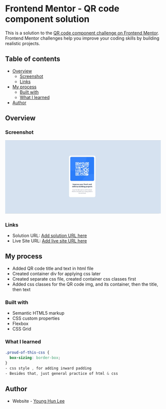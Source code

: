 # Frontend Mentor - QR code component solution

This is a solution to the [QR code component challenge on Frontend Mentor](https://www.frontendmentor.io/challenges/qr-code-component-iux_sIO_H). Frontend Mentor challenges help you improve your coding skills by building realistic projects. 

## Table of contents

- [Overview](#overview)
  - [Screenshot](#screenshot)
  - [Links](#links)
- [My process](#my-process)
  - [Built with](#built-with)
  - [What I learned](#what-i-learned)
- [Author](#author)


## Overview

### Screenshot
![](./images/screenshot.jpg)


### Links
- Solution URL: [Add solution URL here](https://github.com/pazza0118/qrCode.git)
- Live Site URL: [Add live site URL here](https://pazza0118.github.io/qrCode/)

## My process
- Added QR code title and text in html file
- Created container div for applying css later
- Created separate css file, created container css classes first
- Added css classes for the QR code img, and its container, then the title, then text

### Built with
- Semantic HTML5 markup
- CSS custom properties
- Flexbox
- CSS Grid

### What I learned
```css
.proud-of-this-css {
  box-sizing: border-box;
}
- css style , for adding inward padding 
- Besides that, just general practice of html & css
```

## Author
- Website - [Young Hun Lee](https://www.your-site.com)


